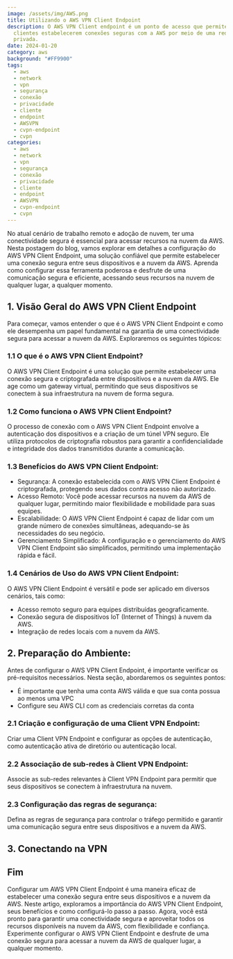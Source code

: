 ```yaml
---
image: /assets/img/AWS.png
title: Utilizando o AWS VPN Client Endpoint
description: O AWS VPN Client endpoint é um ponto de acesso que permite aos
  clientes estabelecerem conexões seguras com a AWS por meio de uma rede virtual
  privada.
date: 2024-01-20
category: aws
background: "#FF9900"
tags:
  - aws
  - network
  - vpn
  - segurança
  - conexão
  - privacidade
  - cliente
  - endpoint
  - AWSVPN
  - cvpn-endpoint
  - cvpn
categories:
  - aws
  - network
  - vpn
  - segurança
  - conexão
  - privacidade
  - cliente
  - endpoint
  - AWSVPN
  - cvpn-endpoint
  - cvpn
---
```

No atual cenário de trabalho remoto e adoção de nuvem, ter uma conectividade segura é essencial para acessar recursos na nuvem da AWS. Nesta postagem do blog, vamos explorar em detalhes a configuração do AWS VPN Client Endpoint, uma solução confiável que permite estabelecer uma conexão segura entre seus dispositivos e a nuvem da AWS. Aprenda como configurar essa ferramenta poderosa e desfrute de uma comunicação segura e eficiente, acessando seus recursos na nuvem de qualquer lugar, a qualquer momento.

## 1. Visão Geral do AWS VPN Client Endpoint

Para começar, vamos entender o que é o AWS VPN Client Endpoint e como ele desempenha um papel fundamental na garantia de uma conectividade segura para acessar a nuvem da AWS. Exploraremos os seguintes tópicos:

### 1.1 O que é o AWS VPN Client Endpoint?

O AWS VPN Client Endpoint é uma solução que permite estabelecer uma conexão segura e criptografada entre dispositivos e a nuvem da AWS. Ele age como um gateway virtual, permitindo que seus dispositivos se conectem à sua infraestrutura na nuvem de forma segura.

### 1.2 Como funciona o AWS VPN Client Endpoint?

O processo de conexão com o AWS VPN Client Endpoint envolve a autenticação dos dispositivos e a criação de um túnel VPN seguro. Ele utiliza protocolos de criptografia robustos para garantir a confidencialidade e integridade dos dados transmitidos durante a comunicação.

### 1.3 Benefícios do AWS VPN Client Endpoint:

* Segurança: A conexão estabelecida com o AWS VPN Client Endpoint é criptografada, protegendo seus dados contra acesso não autorizado.
* Acesso Remoto: Você pode acessar recursos na nuvem da AWS de qualquer lugar, permitindo maior flexibilidade e mobilidade para suas equipes.
* Escalabilidade: O AWS VPN Client Endpoint é capaz de lidar com um grande número de conexões simultâneas, adequando-se às necessidades do seu negócio.
* Gerenciamento Simplificado: A configuração e o gerenciamento do AWS VPN Client Endpoint são simplificados, permitindo uma implementação rápida e fácil.

### 1.4 Cenários de Uso do AWS VPN Client Endpoint:

O AWS VPN Client Endpoint é versátil e pode ser aplicado em diversos cenários, tais como:

* Acesso remoto seguro para equipes distribuídas geograficamente.
* Conexão segura de dispositivos IoT (Internet of Things) à nuvem da AWS.
* Integração de redes locais com a nuvem da AWS.

## 2. Preparação do Ambiente:

Antes de configurar o AWS VPN Client Endpoint, é importante verificar os pré-requisitos necessários. Nesta seção, abordaremos os seguintes pontos:

* É importante que tenha uma conta AWS válida e que sua conta possua ao menos uma VPC
* Configure seu AWS CLI com as credenciais corretas da conta

### 2.1 Criação e configuração de uma Client VPN Endpoint:

Criar uma Client VPN Endpoint e configurar as opções de autenticação, como autenticação ativa de diretório ou autenticação local.

### 2.2 Associação de sub-redes à Client VPN Endpoint:

Associe as sub-redes relevantes à Client VPN Endpoint para permitir que seus dispositivos se conectem à infraestrutura na nuvem.

### 2.3 Configuração das regras de segurança:

Defina as regras de segurança para controlar o tráfego permitido e garantir uma comunicação segura entre seus dispositivos e a nuvem da AWS.

## 3. Conectando na VPN



## F﻿im

Configurar um AWS VPN Client Endpoint é uma maneira eficaz de estabelecer uma conexão segura entre seus dispositivos e a nuvem da AWS. Neste artigo, exploramos a importância do AWS VPN Client Endpoint, seus benefícios e como configurá-lo passo a passo. Agora, você está pronto para garantir uma conectividade segura e aproveitar todos os recursos disponíveis na nuvem da AWS, com flexibilidade e confiança. Experimente configurar o AWS VPN Client Endpoint e desfrute de uma conexão segura para acessar a nuvem da AWS de qualquer lugar, a qualquer momento.